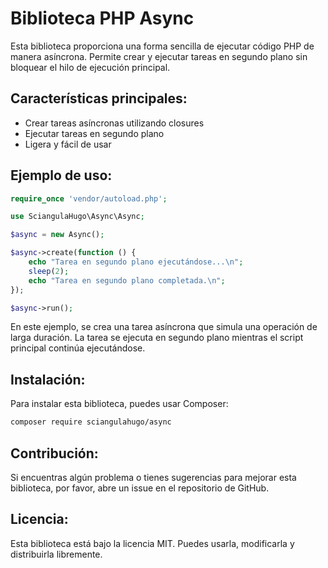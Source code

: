 # Biblioteca PHP Async

Esta biblioteca proporciona una forma sencilla de ejecutar código PHP de manera asíncrona. Permite crear y ejecutar tareas en segundo plano sin bloquear el hilo de ejecución principal.

## Características principales:
- Crear tareas asíncronas utilizando closures
- Ejecutar tareas en segundo plano
- Ligera y fácil de usar

## Ejemplo de uso:

```php
require_once 'vendor/autoload.php';

use SciangulaHugo\Async\Async;

$async = new Async();

$async->create(function () {
    echo "Tarea en segundo plano ejecutándose...\n";
    sleep(2);
    echo "Tarea en segundo plano completada.\n";
});

$async->run();
```

En este ejemplo, se crea una tarea asíncrona que simula una operación de larga duración. La tarea se ejecuta en segundo plano mientras el script principal continúa ejecutándose.

## Instalación:

Para instalar esta biblioteca, puedes usar Composer:

```bash 
composer require sciangulahugo/async
```

## Contribución:

Si encuentras algún problema o tienes sugerencias para mejorar esta biblioteca, por favor, abre un issue en el repositorio de GitHub.

## Licencia:

Esta biblioteca está bajo la licencia MIT. Puedes usarla, modificarla y distribuirla libremente.
